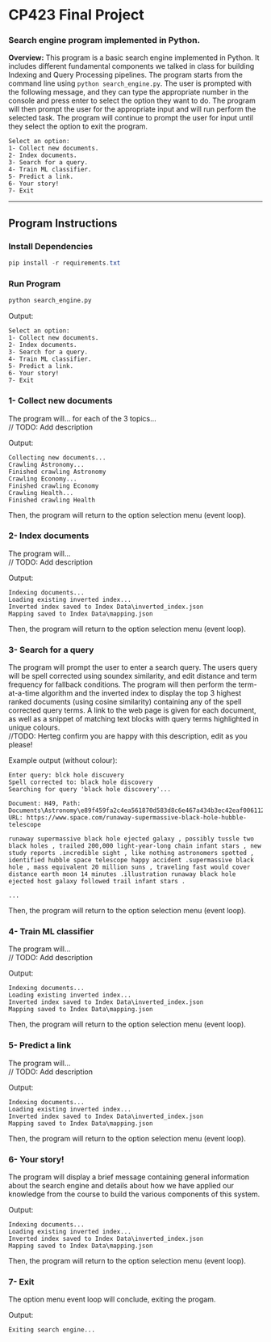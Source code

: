 # **CP423 Final Project**
### **Search engine program implemented in Python.**

**Overview:** This program is a basic search engine implemented in Python. It includes different fundamental components we talked in class for building Indexing and Query Processing pipelines. The program starts from the command line using `python search_engine.py`. The user is prompted with the following message, and they can type the appropriate number in the console and press enter to select the option they want to do. The program will then prompt the user for the appropriate input and will run perform the selected task. The program will continue to prompt the user for input until they select the option to exit the program.

    Select an option:
    1- Collect new documents.
    2- Index documents.
    3- Search for a query.
    4- Train ML classifier.
    5- Predict a link.
    6- Your story!
    7- Exit

---


## **Program Instructions**

### Install Dependencies
```powershell
pip install -r requirements.txt
```

### Run Program
```Bash
python search_engine.py
```
Output:

    Select an option:
    1- Collect new documents.
    2- Index documents.
    3- Search for a query.
    4- Train ML classifier.
    5- Predict a link.
    6- Your story!
    7- Exit


### 1- Collect new documents

The program will... for each of the 3 topics...  
// TODO: Add description

Output:

    Collecting new documents...
    Crawling Astronomy...
    Finished crawling Astronomy
    Crawling Economy...
    Finished crawling Economy
    Crawling Health...
    Finished crawling Health
Then, the program will return to the option selection menu (event loop).


### 2- Index documents

The program will...   
// TODO: Add description

Output:

    Indexing documents...
    Loading existing inverted index...
    Inverted index saved to Index Data\inverted_index.json
    Mapping saved to Index Data\mapping.json
Then, the program will return to the option selection menu (event loop).


### 3- Search for a query

The program will prompt the user to enter a search query. The users query will be spell corrected using soundex similarity, and edit distance and term frequency for fallback conditions. The program will then perform the term-at-a-time algorithm and the inverted index to display the top 3 highest ranked documents (using cosine similarity) containing any of the spell corrected query terms. A link to the web page is given for each document, as well as a snippet of matching text blocks with query terms highlighted in unique colours.  
//TODO: Herteg confirm you are happy with this description, edit as you please!

Example output (without colour):

    Enter query: blck hole discuvery
    Spell corrected to: black hole discovery
    Searching for query 'black hole discovery'...
    
    Document: H49, Path: Documents\Astronomy\e89f459fa2c4ea561870d583d8c6e467a434b3ec42eaf006112818eddaf4199d.txt, URL: https://www.space.com/runaway-supermassive-black-hole-hubble-telescope

    runaway supermassive black hole ejected galaxy , possibly tussle two black holes , trailed 200,000 light-year-long chain infant stars , new study reports .incredible sight , like nothing astronomers spotted , identified hubble space telescope happy accident .supermassive black hole , mass equivalent 20 million suns , traveling fast would cover distance earth moon 14 minutes .illustration runaway black hole ejected host galaxy followed trail infant stars .

    ...

Then, the program will return to the option selection menu (event loop).


### 4- Train ML classifier

The program will...   
// TODO: Add description

Output:

    Indexing documents...
    Loading existing inverted index...
    Inverted index saved to Index Data\inverted_index.json
    Mapping saved to Index Data\mapping.json
Then, the program will return to the option selection menu (event loop).


### 5- Predict a link

The program will...   
// TODO: Add description

Output:

    Indexing documents...
    Loading existing inverted index...
    Inverted index saved to Index Data\inverted_index.json
    Mapping saved to Index Data\mapping.json
Then, the program will return to the option selection menu (event loop).


### 6- Your story!

The program will display a brief message containing general information about the search engine and details about how we have applied our knowledge from the course to build the various components of this system.

Output:

    Indexing documents...
    Loading existing inverted index...
    Inverted index saved to Index Data\inverted_index.json
    Mapping saved to Index Data\mapping.json
Then, the program will return to the option selection menu (event loop).


### 7- Exit

The option menu event loop will conclude, exiting the progam.

Output:

    Exiting search engine...

